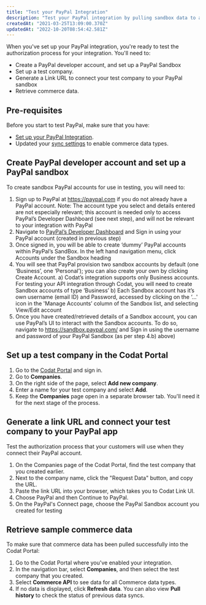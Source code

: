 ```yaml
---
title: "Test your PayPal Integration"
description: "Test your PayPal integration by pulling sandbox data to a test Company"
createdAt: "2021-03-25T13:09:00.370Z"
updatedAt: "2022-10-20T08:54:42.581Z"
---
```


When you've set up your PayPal integration, you're ready to test the authorization process for your integration. You'll need to:

- Create a PayPal developer account, and set up a PayPal Sandbox
- Set up a test company.
- Generate a Link URL to connect your test company to your PayPal sandbox
- Retrieve commerce data.

## Pre-requisites

Before you start to test PayPal, make sure that you have:

- [Set up your PayPal Integration](https://docs.codat.io/docs/set-up-paypal-in-production).
- Updated your [sync settings](https://docs.codat.io/docs/commerce-sync-settings) to enable commerce data types.

## Create PayPal developer account and set up a PayPal sandbox

To create sandbox PayPal accounts for use in testing, you will need to:

1. Sign up to PayPal at https://paypal.com if you do not already have a PayPal account.
   Note: The account type you select and details entered are not especially relevant; this account is needed only to access PayPal’s Developer Dashboard (see next step), and will not be relevant to your integration with PayPal
2. Navigate to [PayPal’s Developer Dashboard](https://developer.paypal.com/developer/applications) and Sign in using your PayPal account (created in previous step)
3. Once signed in, you will be able to create ‘dummy’ PayPal accounts within PayPal’s SandBox. In the left hand navigation menu, click Accounts under the Sandbox heading
4. You will see that PayPal provision two sandbox accounts by default (one ‘Business’, one ‘Personal’); you can also create your own by clicking Create Account.
   a) Codat’s integration supports only Business accounts. For testing your API integration through Codat, you will need to create Sandbox accounts of type ‘Business’
   b) Each Sandbox account has it’s own username (email ID) and Password, accessed by clicking on the ‘…' icon in the 'Manage Accounts’ column of the Sandbox list, and selecting View/Edit account
5. Once you have created/retrieved details of a Sandbox account, you can use PayPal’s UI to interact with the Sandbox accounts. To do so, navigate to https://sandbox.paypal.com/ and Sign in using the username and password of your PayPal Sandbox (as per step 4.b) above)

## Set up a test company in the Codat Portal

1. Go to the <a href="https://app.codat.io/#/login" target="_blank">Codat Portal</a> and sign in.
2. Go to **Companies**.
3. On the right side of the page, select **Add new company**.
4. Enter a name for your test company and select **Add**.
5. Keep the **Companies** page open in a separate browser tab. You'll need it for the next stage of the process.

## Generate a link URL and connect your test company to your PayPal app

Test the authorization process that your customers will use when they connect their PayPal account.

1. On the Companies page of the Codat Portal, find the test company that you created earlier.
2. Next to the company name, click the "Request Data" button, and copy the URL.
3. Paste the link URL into your browser, which takes you to Codat Link UI.
4. Choose PayPal and then Continue to PayPal.
5. On the PayPal's Connect page, choose the PayPal Sandbox account you created for testing

## Retrieve sample commerce data

To make sure that commerce data has been pulled successfully into the Codat Portal:

1. Go to the Codat Portal where you've enabled your integration.
2. In the navigation bar, select **Companies**, and then select the test company that you created.
3. Select **Commerce API** to see data for all Commerce data types.
4. If no data is displayed, click **Refresh data**. You can also view **Pull history** to check the status of previous data syncs.
